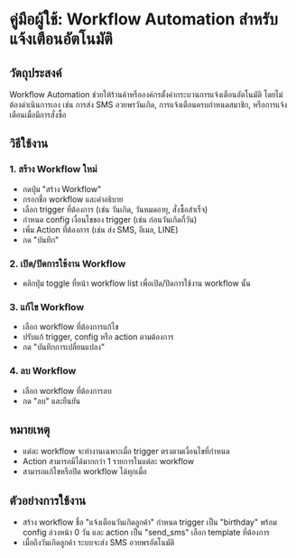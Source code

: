 # คู่มือผู้ใช้: Workflow Automation สำหรับแจ้งเตือนอัตโนมัติ

## วัตถุประสงค์
Workflow Automation ช่วยให้ร้านค้าหรือองค์กรตั้งค่ากระบวนการแจ้งเตือนอัตโนมัติ โดยไม่ต้องดำเนินการเอง เช่น การส่ง SMS อวยพรวันเกิด, การแจ้งเตือนครบกำหนดสมาชิก, หรือการแจ้งเตือนเมื่อมีการสั่งซื้อ

## วิธีใช้งาน

### 1. สร้าง Workflow ใหม่
- กดปุ่ม "สร้าง Workflow"
- กรอกชื่อ workflow และคำอธิบาย
- เลือก trigger ที่ต้องการ (เช่น วันเกิด, วันหมดอายุ, สั่งซื้อสำเร็จ)
- กำหนด config เงื่อนไขของ trigger (เช่น ก่อนวันเกิดกี่วัน)
- เพิ่ม Action ที่ต้องการ (เช่น ส่ง SMS, อีเมล, LINE)
- กด "บันทึก"

### 2. เปิด/ปิดการใช้งาน Workflow
- คลิกปุ่ม toggle ที่หน้า workflow list เพื่อเปิด/ปิดการใช้งาน workflow นั้น

### 3. แก้ไข Workflow
- เลือก workflow ที่ต้องการแก้ไข
- ปรับแก้ trigger, config หรือ action ตามต้องการ
- กด "บันทึกการเปลี่ยนแปลง"

### 4. ลบ Workflow
- เลือก workflow ที่ต้องการลบ
- กด "ลบ" และยืนยัน

## หมายเหตุ
- แต่ละ workflow จะทำงานเฉพาะเมื่อ trigger ตรงตามเงื่อนไขที่กำหนด
- Action สามารถมีได้มากกว่า 1 รายการในแต่ละ workflow
- สามารถแก้ไขหรือปิด workflow ได้ทุกเมื่อ

## ตัวอย่างการใช้งาน
- สร้าง workflow ชื่อ "แจ้งเตือนวันเกิดลูกค้า" กำหนด trigger เป็น "birthday" พร้อม config ล่วงหน้า 0 วัน และ action เป็น "send_sms" เลือก template ที่ต้องการ
- เมื่อถึงวันเกิดลูกค้า ระบบจะส่ง SMS อวยพรอัตโนมัติ
